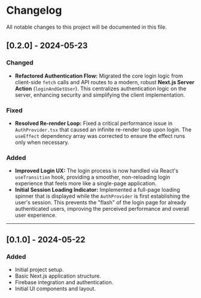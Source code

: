 
# Changelog

All notable changes to this project will be documented in this file.

## [0.2.0] - 2024-05-23

### Changed

-   **Refactored Authentication Flow:** Migrated the core login logic from client-side `fetch` calls and API routes to a modern, robust **Next.js Server Action** (`loginAndGetUser`). This centralizes authentication logic on the server, enhancing security and simplifying the client implementation.

### Fixed

-   **Resolved Re-render Loop:** Fixed a critical performance issue in `AuthProvider.tsx` that caused an infinite re-render loop upon login. The `useEffect` dependency array was corrected to ensure the effect runs only when necessary.

### Added

-   **Improved Login UX:** The login process is now handled via React's `useTransition` hook, providing a smoother, non-reloading login experience that feels more like a single-page application.
-   **Initial Session Loading Indicator:** Implemented a full-page loading spinner that is displayed while the `AuthProvider` is first establishing the user's session. This prevents the "flash" of the login page for already authenticated users, improving the perceived performance and overall user experience.

---

## [0.1.0] - 2024-05-22

### Added

-   Initial project setup.
-   Basic Next.js application structure.
-   Firebase integration and authentication.
-   Initial UI components and layout.
